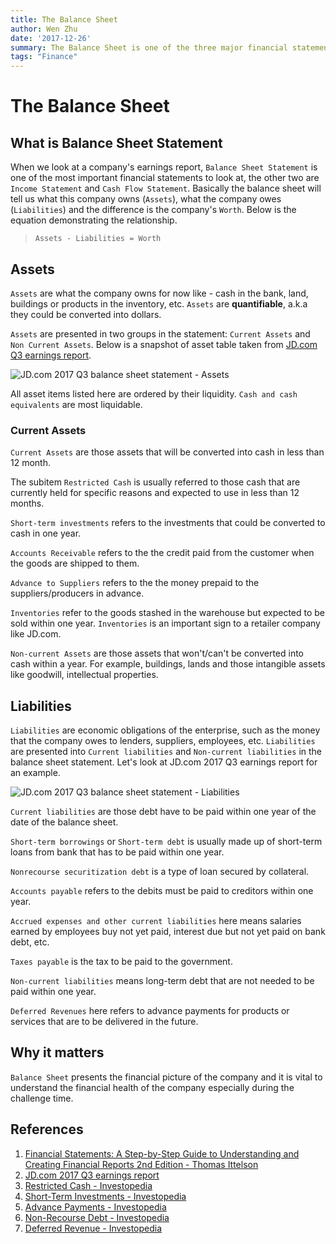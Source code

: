 ```yaml
---
title: The Balance Sheet
author: Wen Zhu
date: '2017-12-26'
summary: The Balance Sheet is one of the three major financial statements in a company's earning's report.
tags: "Finance"
---
```


# The Balance Sheet

## What is Balance Sheet Statement

When we look at a company's earnings report, `Balance Sheet Statement` is one of the most important financial statements to look at, the other two are `Income Statement` and `Cash Flow Statement`. Basically the balance sheet will tell us what this company owns (`Assets`), what the company owes (`Liabilities`) and the difference is the company's `Worth`. Below is the equation demonstrating the relationship.

> `Assets - Liabilities = Worth`

## Assets

`Assets` are what the company owns for now like - cash in the bank, land, buildings or products in the inventory, etc. `Assets` are **quantifiable**, a.k.a they could be converted into dollars.

`Assets` are presented in two groups in the statement: `Current Assets` and `Non Current Assets`. Below is a snapshot of asset table taken from [JD.com Q3 earnings report](http://media.corporate-ir.net/media_files/IROL/25/253315/2017/JD.com%20Announces%20Third%20Quarter%202017%20Results.pdf).

![JD.com 2017 Q3 balance sheet statement - Assets](https://i.imgur.com/Zp7bnQ1.png)

All asset items listed here are ordered by their liquidity. `Cash and cash equivalents` are most liquidable.

### Current Assets

`Current Assets` are those assets that will be converted into cash in less than 12 month. 

The subitem `Restricted Cash` is usually referred to those cash that are currently held for specific reasons and expected to use in less than 12 months.

`Short-term investments` refers to the investments that could be converted to cash in one year.

`Accounts Receivable` refers to the the credit paid from the customer when the goods are shipped to them.

`Advance to Suppliers` refers to the the money prepaid to the suppliers/producers in advance.

`Inventories` refer to the goods stashed in the warehouse but expected to be sold within one year. `Inventories` is an important sign to a retailer company like JD.com.

`Non-current Assets` are those assets that won't/can't be converted into cash within a year. For example, buildings, lands and those intangible assets like goodwill, intellectual properties.

## Liabilities

`Liabilities` are economic obligations of the enterprise, such as the money that the company owes to lenders, suppliers, employees, etc. `Liabilities` are presented into `Current liabilities` and `Non-current liabilities` in the balance sheet statement. Let's look at JD.com 2017 Q3 earnings report for an example.

![JD.com 2017 Q3 balance sheet statement - Liabilities](https://i.imgur.com/Tj34xZD.png)

`Current liabilities` are those debt have to be paid within one year of the date of the balance sheet.

`Short-term borrowings` or `Short-term debt` is usually made up of short-term loans from bank that has to be paid within one year.

`Nonrecourse securitization debt` is a type of loan secured by collateral.

`Accounts payable` refers to the debits must be paid to creditors within one year.

`Accrued expenses and other current liabilities` here means salaries earned by employees buy not yet paid, interest due but not yet paid on bank debt, etc.

`Taxes payable` is the tax to be paid to the government.

`Non-current liabilities` means long-term debt that are not needed to be paid within one year.

`Deferred Revenues` here refers to advance payments for products or services that are to be delivered in the future. 

## Why it matters

`Balance Sheet` presents the financial picture of the company and it is vital to understand the financial health of the company especially during the challenge time.

## References
1. [Financial Statements: A Step-by-Step Guide to Understanding and Creating Financial Reports 2nd Edition - Thomas Ittelson](https://www.amazon.com/gp/product/B004GGU342)
1. [JD.com 2017 Q3 earnings report](http://media.corporate-ir.net/media_files/IROL/25/253315/2017/JD.com%20Announces%20Third%20Quarter%202017%20Results.pdf)
1. [Restricted Cash - Investopedia](https://www.investopedia.com/terms/r/restricted-cash.asp)
1. [Short-Term Investments - Investopedia](https://www.investopedia.com/terms/s/shorterminvestments.asp?ad=dirN&qo=investopediaSiteSearch&qsrc=0&o=40186)
1. [Advance Payments - Investopedia](https://www.investopedia.com/terms/a/advance-payment.asp)
1. [Non-Recourse Debt - Investopedia](https://www.investopedia.com/terms/n/nonrecoursedebt.asp)
1. [Deferred Revenue - Investopedia](https://www.investopedia.com/terms/u/unearnedrevenue.asp)